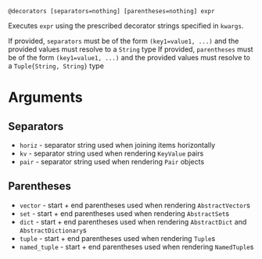 ```
@decorators [separators=nothing] [parentheses=nothing] expr
```

Executes `expr` using the prescribed decorator strings specified in `kwargs`.

If provided, `separators` must be of the form `(key1=value1, ...)` and the provided values must resolve to a `String` type If provided, `parentheses` must be of the form `(key1=value1, ...)` and the provided values must resolve to a `Tuple{String, String}` type

# Arguments

## Separators

  * `horiz` - separator string used when joining items horizontally
  * `kv` - separator string used when rendering `KeyValue` pairs
  * `pair` - separator string used when rendering `Pair` objects

## Parentheses

  * `vector` - start + end parentheses used when rendering `AbstractVector`s
  * `set` - start + end parentheses used when rendering `AbstractSet`s
  * `dict` - start + end parentheses used when rendering `AbstractDict` and `AbstractDictionary`s
  * `tuple` - start + end parentheses used when rendering `Tuple`s
  * `named_tuple` - start + end parentheses used when rendering `NamedTuple`s
